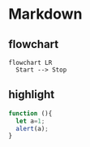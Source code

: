 Markdown
========

## flowchart

```mermaid
flowchart LR
  Start --> Stop
```

## highlight

```javascript
function (){
  let a=1;
  alert(a);
}
```
